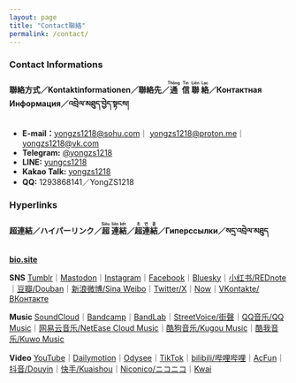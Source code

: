 ```yaml
---
layout: page
title: "Contact聯絡"
permalink: /contact/
---
```


<link rel="stylesheet" href="/style.css">

### **Contact Informations**
#### **聯絡方式／Kontaktinformationen／聯絡先／<ruby>通<rt>Thông</rt></ruby>&nbsp;&nbsp;<ruby>信<rt>Tin</rt></ruby>&nbsp;<ruby>聯<rt>Liên</rt></ruby>&nbsp;<ruby>絡<rt>Lạc</rt></ruby>／Контактная Информация／འབྲེལ་མཐུད་བྱེད་སྟངས།**

- **E-mail：**[yongzs1218@sohu.com](mailto:yongzs1218@sohu.com)｜
[yongzs1218@proton.me](mailto:yongzs1218@proton.me)｜
[yongzs1218@vk.com](mailto:yongzs1218@vk.com)
- **Telegram:** [@yongzs1218](https://t.me/yongzs1218)
- **LINE:** [yungcs1218](https://line.me/ti/p/wLMQGJ87jm)
- **Kakao Talk:** [yongzs1218](https://qr.kakao.com/talk/Qh3geJCiJAkytjyKiPaE1Qlvwbo-)
- **QQ:** 1293868141／YongZS1218


### **Hyperlinks**

#### **超連結／ハイパーリンク／<ruby>超<rt>Siêu</rt></ruby>&nbsp;<ruby>連<rt>liên</rt></ruby><ruby>結<rt>kết</rt></ruby>／<ruby>超<rt>초</rt></ruby><ruby>連<rt>연</rt></ruby><ruby>結<rt>결</rt></ruby>／Гиперссылки／སདྲ་འབྲེལ་མཐུད**

**[bio.site](https://bio.site/yongzs1218)**

**SNS**
[Tumblr](https://yongzs1218.tumblr.con)｜[Mastodon](https://mastodon.ktachibana.party/@yongzs1218)｜[Instagram](https://www.instagram.com/yongzs1218)｜[Facebook](https://www.facebook.com/yongzs1218)｜[Bluesky](https://bsky.app/profile/yongzs1218.bsky.social)｜[小红书/REDnote](https://www.xiaohongshu.com/user/profile/63d4cc150000000026006370)｜[豆瓣/Douban](https://www.douban.com/people/YongZS1218/?_i=9475653ibAOHuR,9523077ibAOHuR)｜[新浪微博/Sina Weibo](https://weibo.com/u/7451755760)｜[Twitter/X](https://x.com/yongzs1218)｜[Now](https://nowapp.me/yongzs1218)｜[VKontakte/ВКонтакте](https://vk.com/yongzs1218)

**Music**
[SoundCloud](https://soundcloud.com/yongzs1218)｜[Bandcamp](https://yongzs1218.bandcamp.com/)｜[BandLab](https://www.bandlab.com/yongzs1218)｜[StreetVoice/街聲](https://streetvoice.com/YongZS1218/)｜[QQ音乐/QQ Music](https://y.qq.com/n/ryqq/singer/004TlJLl0fnqwh)｜[网易云音乐/NetEase Cloud Music](https://music.163.com/#/artist?id=50000746)｜[酷狗音乐/Kugou Music](https://www.kugou.com/singer/info/6JJVAKDE99F64E/)｜[酷我音乐/Kuwo Music](https://kuwo.cn/singer_detail/8241275)

**Video**
[YouTube](https://www.youtube.com/@yongzs1218)｜[Dailymotion](https://www.dailymotion.com/user/yongzs1218)｜[Odysee](https://odysee.com/@yongzs1218)｜[TikTok](https://www.tiktok.com/@yongzs1218)｜[bilibili/哔哩哔哩](https://space.bilibili.com/618957997)｜[AcFun](https://www.acfun.cn/u/51064405)｜[抖音/Douyin](https://www.douyin.com/user/MS4wLjABAAAA6XGuIBDNrQ3rRy7KAczB8CFrBn2CLEFbaUPE5x4k7So)｜[快手/Kuaishou](https://www.kuaishou.com/profile/3xw8cp8hu54y85s)｜[Niconico/ニコニコ](https://www.nicovideo.jp/user/131152965)｜[Kwai](https://m.kwai.com/old/user/@yongzs1218)
